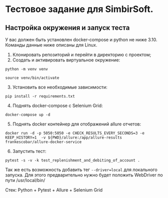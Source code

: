 # Тестовое задание для SimbirSoft.

## Настройка окружения и запуск теста

У вас должен быть установлен docker-compose и python не ниже 3.10. Команды данные ниже описаны для Linux.

1. Клонировать репозиторий и перейти в директорию с проектом;
2. Создать и активировать виртуальное окружение:

`python -m venv venv`

`source venv/bin/activate`

3. Установить все необходимые зависимости:

`pip install -r requirements.txt`

4. Поднять docker-compose с Selenium Grid: 

`docker-compose up -d`

5. Поднять docker контейнер для отображений allure отчетов:   

`docker run -d -p 5050:5050 -e CHECK_RESULTS_EVERY_SECONDS=3 -e KEEP_HISTORY=1  -v ${PWD}/allure:/app/allure-results  frankescobar/allure-docker-service`

6. Запустить тест:

`pytest -s -v -k test_replenishment_and_debiting_of_account .`

Так же есть возможность добавить тег `--driver=local` для локального запуска.
Для этого предварительно нужно будет положить WebDriver по пути /usr/local/bin/

Cтек: Python + Pytest + Allure + Selenium Grid

